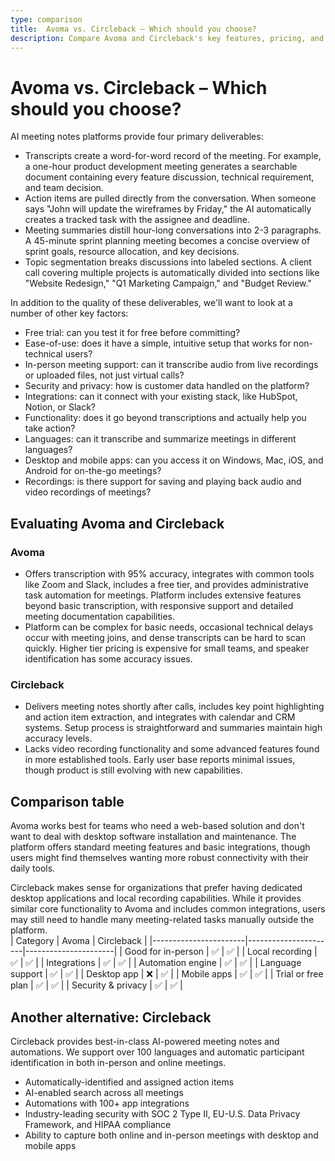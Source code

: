 ```yaml
---
type: comparison
title:  Avoma vs. Circleback – Which should you choose?
description: Compare Avoma and Circleback's key features, pricing, and capabilities to find the best meeting management and note-taking solution for your business needs.
---
```


# Avoma vs. Circleback – Which should you choose?  
AI meeting notes platforms provide four primary deliverables:  
  
* Transcripts create a word-for-word record of the meeting. For example, a one-hour product development meeting generates a searchable document containing every feature discussion, technical requirement, and team decision.  
* Action items are pulled directly from the conversation. When someone says "John will update the wireframes by Friday," the AI automatically creates a tracked task with the assignee and deadline.  
* Meeting summaries distill hour-long conversations into 2-3 paragraphs. A 45-minute sprint planning meeting becomes a concise overview of sprint goals, resource allocation, and key decisions.  
* Topic segmentation breaks discussions into labeled sections. A client call covering multiple projects is automatically divided into sections like "Website Redesign," "Q1 Marketing Campaign," and "Budget Review."  
  
In addition to the quality of these deliverables, we'll want to look at a number of other key factors:  
  
* Free trial: can you test it for free before committing?  
* Ease-of-use: does it have a simple, intuitive setup that works for non-technical users?  
* In-person meeting support: can it transcribe audio from live recordings or uploaded files, not just virtual calls?  
* Security and privacy: how is customer data handled on the platform?  
* Integrations: can it connect with your existing stack, like HubSpot, Notion, or Slack?  
* Functionality: does it go beyond transcriptions and actually help you take action?  
* Languages: can it transcribe and summarize meetings in different languages?  
* Desktop and mobile apps: can you access it on Windows, Mac, iOS, and Android for on-the-go meetings?  
* Recordings: is there support for saving and playing back audio and video recordings of meetings?    
## Evaluating Avoma and Circleback  
### Avoma
* Offers transcription with 95% accuracy, integrates with common tools like Zoom and Slack, includes a free tier, and provides administrative task automation for meetings. Platform includes extensive features beyond basic transcription, with responsive support and detailed meeting documentation capabilities.
* Platform can be complex for basic needs, occasional technical delays occur with meeting joins, and dense transcripts can be hard to scan quickly. Higher tier pricing is expensive for small teams, and speaker identification has some accuracy issues.

### Circleback
* Delivers meeting notes shortly after calls, includes key point highlighting and action item extraction, and integrates with calendar and CRM systems. Setup process is straightforward and summaries maintain high accuracy levels.
* Lacks video recording functionality and some advanced features found in more established tools. Early user base reports minimal issues, though product is still evolving with new capabilities.  
## Comparison table    
Avoma works best for teams who need a web-based solution and don't want to deal with desktop software installation and maintenance. The platform offers standard meeting features and basic integrations, though users might find themselves wanting more robust connectivity with their daily tools.

Circleback makes sense for organizations that prefer having dedicated desktop applications and local recording capabilities. While it provides similar core functionality to Avoma and includes common integrations, users may still need to handle many meeting-related tasks manually outside the platform.  
| Category              | Avoma                | Circleback           |
|-----------------------|----------------------|----------------------|
| Good for in-person    | ✅                   | ✅                   |
| Local recording       | ✅                   | ✅                   |
| Integrations          | ✅                   | ✅                   |
| Automation engine     | ✅                   | ✅                   |
| Language support      | ✅                   | ✅                   |
| Desktop app           | ❌                   | ✅                   |
| Mobile apps           | ✅                   | ✅                   |
| Trial or free plan    | ✅                   | ✅                   |
| Security & privacy    | ✅                   | ✅                   |  
## Another alternative: Circleback  
Circleback provides best-in-class AI-powered meeting notes and automations. We support over 100 languages and automatic participant identification in both in-person and online meetings.  
  
* Automatically-identified and assigned action items  
* AI-enabled search across all meetings  
* Automations with 100+ app integrations  
* Industry-leading security with SOC 2 Type II, EU-U.S. Data Privacy Framework, and HIPAA compliance  
* Ability to capture both online and in-person meetings with desktop and mobile apps  